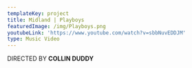 ```yaml
---
templateKey: project
title: Midland | Playboys
featuredImage: /img/Playboys.png
youtubeLink: 'https://www.youtube.com/watch?v=sbbNuvEDDJM'
type: Music Video
---
```

DIRECTED BY **COLLIN DUDDY**

